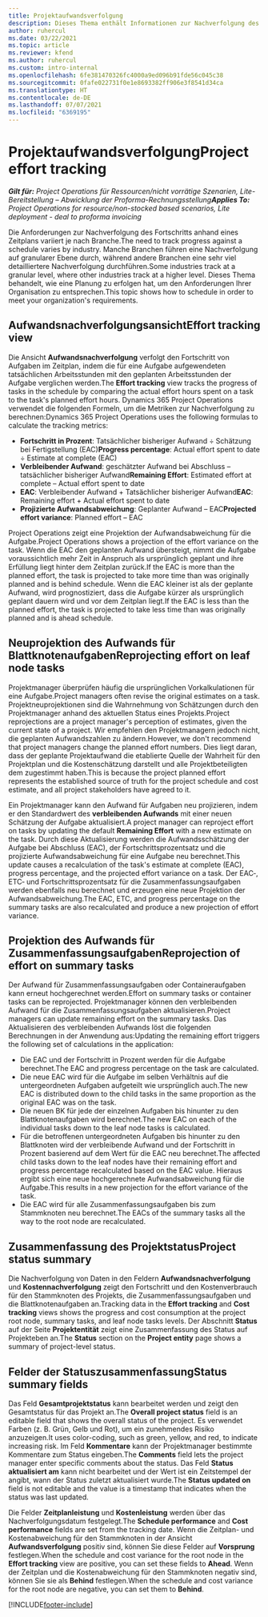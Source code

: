 ```yaml
---
title: Projektaufwandsverfolgung
description: Dieses Thema enthält Informationen zur Nachverfolgung des Projektaufwands und des Arbeitsfortschritts.
author: ruhercul
ms.date: 03/22/2021
ms.topic: article
ms.reviewer: kfend
ms.author: ruhercul
ms.custom: intro-internal
ms.openlocfilehash: 6fe381470326fc4000a9ed096b91fde56c045c38
ms.sourcegitcommit: 0fafe022731f0e1e8693382ff906e3f8541d34ca
ms.translationtype: HT
ms.contentlocale: de-DE
ms.lasthandoff: 07/07/2021
ms.locfileid: "6369195"
---
```

# <a name="project-effort-tracking"></a><span data-ttu-id="efaf3-103">Projektaufwandsverfolgung</span><span class="sxs-lookup"><span data-stu-id="efaf3-103">Project effort tracking</span></span>

<span data-ttu-id="efaf3-104">_**Gilt für:** Project Operations für Ressourcen/nicht vorrätige Szenarien, Lite-Bereitstellung – Abwicklung der Proforma-Rechnungsstellung_</span><span class="sxs-lookup"><span data-stu-id="efaf3-104">_**Applies To:** Project Operations for resource/non-stocked based scenarios, Lite deployment - deal to proforma invoicing_</span></span>

<span data-ttu-id="efaf3-105">Die Anforderungen zur Nachverfolgung des Fortschritts anhand eines Zeitplans variiert je nach Branche.</span><span class="sxs-lookup"><span data-stu-id="efaf3-105">The need to track progress against a schedule varies by industry.</span></span> <span data-ttu-id="efaf3-106">Manche Branchen führen eine Nachverfolgung auf granularer Ebene durch, während andere Branchen eine sehr viel detailliertere Nachverfolgung durchführen.</span><span class="sxs-lookup"><span data-stu-id="efaf3-106">Some industries track at a granular level, where other industries track at a higher level.</span></span> <span data-ttu-id="efaf3-107">Dieses Thema behandelt, wie eine Planung zu erfolgen hat, um den Anforderungen Ihrer Organisation zu entsprechen.</span><span class="sxs-lookup"><span data-stu-id="efaf3-107">This topic shows how to schedule in order to meet your organization's requirements.</span></span>

## <a name="effort-tracking-view"></a><span data-ttu-id="efaf3-108">Aufwandsnachverfolgungsansicht</span><span class="sxs-lookup"><span data-stu-id="efaf3-108">Effort tracking view</span></span>

<span data-ttu-id="efaf3-109">Die Ansicht **Aufwandsnachverfolgung** verfolgt den Fortschritt von Aufgaben im Zeitplan, indem die für eine Aufgabe aufgewendeten tatsächlichen Arbeitsstunden mit den geplanten Arbeitsstunden der Aufgabe verglichen werden.</span><span class="sxs-lookup"><span data-stu-id="efaf3-109">The **Effort tracking** view tracks the progress of tasks in the schedule by comparing the actual effort hours spent on a task to the task's planned effort hours.</span></span> <span data-ttu-id="efaf3-110">Dynamics 365 Project Operations verwendet die folgenden Formeln, um die Metriken zur Nachverfolgung zu berechnen:</span><span class="sxs-lookup"><span data-stu-id="efaf3-110">Dynamics 365 Project Operations uses the following formulas to calculate the tracking metrics:</span></span>

- <span data-ttu-id="efaf3-111">**Fortschritt in Prozent**: Tatsächlicher bisheriger Aufwand ÷ Schätzung bei Fertigstellung (EAC)</span><span class="sxs-lookup"><span data-stu-id="efaf3-111">**Progress percentage**: Actual effort spent to date ÷ Estimate at complete (EAC)</span></span> 
- <span data-ttu-id="efaf3-112">**Verbleibender Aufwand**: geschätzter Aufwand bei Abschluss – tatsächlicher bisheriger Aufwand</span><span class="sxs-lookup"><span data-stu-id="efaf3-112">**Remaining Effort**: Estimated effort at complete – Actual effort spent to date</span></span> 
- <span data-ttu-id="efaf3-113">**EAC**: Verbleibender Aufwand + Tatsächlicher bisheriger Aufwand</span><span class="sxs-lookup"><span data-stu-id="efaf3-113">**EAC**: Remaining effort + Actual effort spent to date</span></span> 
- <span data-ttu-id="efaf3-114">**Projizierte Aufwandsabweichung**: Geplanter Aufwand – EAC</span><span class="sxs-lookup"><span data-stu-id="efaf3-114">**Projected effort variance**: Planned effort – EAC</span></span>

<span data-ttu-id="efaf3-115">Project Operations zeigt eine Projektion der Aufwandsabweichung für die Aufgabe.</span><span class="sxs-lookup"><span data-stu-id="efaf3-115">Project Operations shows a projection of the effort variance on the task.</span></span> <span data-ttu-id="efaf3-116">Wenn die EAC den geplanten Aufwand übersteigt, nimmt die Aufgabe voraussichtlich mehr Zeit in Anspruch als ursprünglich geplant und ihre Erfüllung liegt hinter dem Zeitplan zurück.</span><span class="sxs-lookup"><span data-stu-id="efaf3-116">If the EAC is more than the planned effort, the task is projected to take more time than was originally planned and is behind schedule.</span></span> <span data-ttu-id="efaf3-117">Wenn die EAC kleiner ist als der geplante Aufwand, wird prognostiziert, dass die Aufgabe kürzer als ursprünglich geplant dauern wird und vor dem Zeitplan liegt.</span><span class="sxs-lookup"><span data-stu-id="efaf3-117">If the EAC is less than the planned effort, the task is projected to take less time than was originally planned and is ahead schedule.</span></span>

## <a name="reprojecting-effort-on-leaf-node-tasks"></a><span data-ttu-id="efaf3-118">Neuprojektion des Aufwands für Blattknotenaufgaben</span><span class="sxs-lookup"><span data-stu-id="efaf3-118">Reprojecting effort on leaf node tasks</span></span>

<span data-ttu-id="efaf3-119">Projektmanager überprüfen häufig die ursprünglichen Vorkalkulationen für eine Aufgabe.</span><span class="sxs-lookup"><span data-stu-id="efaf3-119">Project managers often revise the original estimates on a task.</span></span> <span data-ttu-id="efaf3-120">Projektneuprojektionen sind die Wahrnehmung von Schätzungen durch den Projektmanager anhand des aktuellen Status eines Projekts.</span><span class="sxs-lookup"><span data-stu-id="efaf3-120">Project reprojections are a project manager's perception of estimates, given the current state of a project.</span></span> <span data-ttu-id="efaf3-121">Wir empfehlen den Projektmanagern jedoch nicht, die geplanten Aufwandszahlen zu ändern.</span><span class="sxs-lookup"><span data-stu-id="efaf3-121">However, we don't recommend that project managers change the planned effort numbers.</span></span> <span data-ttu-id="efaf3-122">Dies liegt daran, dass der geplante Projektaufwand die etablierte Quelle der Wahrheit für den Projektplan und die Kostenschätzung darstellt und alle Projektbeteiligten dem zugestimmt haben.</span><span class="sxs-lookup"><span data-stu-id="efaf3-122">This is because the project planned effort represents the established source of truth for the project schedule and cost estimate, and all project stakeholders have agreed to it.</span></span>

<span data-ttu-id="efaf3-123">Ein Projektmanager kann den Aufwand für Aufgaben neu projizieren, indem er den Standardwert des **verbleibenden Aufwands** mit einer neuen Schätzung der Aufgabe aktualisiert.</span><span class="sxs-lookup"><span data-stu-id="efaf3-123">A project manager can reproject effort on tasks by updating the default **Remaining Effort** with a new estimate on the task.</span></span> <span data-ttu-id="efaf3-124">Durch diese Aktualisierung werden die Aufwandsschätzung der Aufgabe bei Abschluss (EAC), der Fortschrittsprozentsatz und die projizierte Aufwandsabweichung für eine Aufgabe neu berechnet.</span><span class="sxs-lookup"><span data-stu-id="efaf3-124">This update causes a recalculation of the task's estimate at complete (EAC), progress percentage, and the projected effort variance on a task.</span></span> <span data-ttu-id="efaf3-125">Der EAC‑, ETC‑ und Fortschrittsprozentsatz für die Zusammenfassungsaufgaben werden ebenfalls neu berechnet und erzeugen eine neue Projektion der Aufwandsabweichung.</span><span class="sxs-lookup"><span data-stu-id="efaf3-125">The EAC, ETC, and progress percentage on the summary tasks are also recalculated and produce a new projection of effort variance.</span></span>

## <a name="reprojection-of-effort-on-summary-tasks"></a><span data-ttu-id="efaf3-126">Projektion des Aufwands für Zusammenfassungsaufgaben</span><span class="sxs-lookup"><span data-stu-id="efaf3-126">Reprojection of effort on summary tasks</span></span>

<span data-ttu-id="efaf3-127">Der Aufwand für Zusammenfassungsaufgaben oder Containeraufgaben kann erneut hochgerechnet werden.</span><span class="sxs-lookup"><span data-stu-id="efaf3-127">Effort on summary tasks or container tasks can be reprojected.</span></span> <span data-ttu-id="efaf3-128">Projektmanager können den verbleibenden Aufwand für die Zusammenfassungsaufgaben aktualisieren.</span><span class="sxs-lookup"><span data-stu-id="efaf3-128">Project managers can update remaining effort on the summary tasks.</span></span> <span data-ttu-id="efaf3-129">Das Aktualisieren des verbleibenden Aufwands löst die folgenden Berechnungen in der Anwendung aus:</span><span class="sxs-lookup"><span data-stu-id="efaf3-129">Updating the remaining effort triggers the following set of calculations in the application:</span></span>

- <span data-ttu-id="efaf3-130">Die EAC und der Fortschritt in Prozent werden für die Aufgabe berechnet.</span><span class="sxs-lookup"><span data-stu-id="efaf3-130">The EAC and progress percentage on the task are calculated.</span></span>
- <span data-ttu-id="efaf3-131">Die neue EAC wird für die Aufgabe im selben Verhältnis auf die untergeordneten Aufgaben aufgeteilt wie ursprünglich auch.</span><span class="sxs-lookup"><span data-stu-id="efaf3-131">The new EAC is distributed down to the child tasks in the same proportion as the original EAC was on the task.</span></span>
- <span data-ttu-id="efaf3-132">Die neuen BK für jede der einzelnen Aufgaben bis hinunter zu den Blattknotenaufgaben wird berechnet.</span><span class="sxs-lookup"><span data-stu-id="efaf3-132">The new EAC on each of the individual tasks down to the leaf node tasks is calculated.</span></span> 
- <span data-ttu-id="efaf3-133">Für die betroffenen untergeordneten Aufgaben bis hinunter zu den Blattknoten wird der verbleibende Aufwand und der Fortschritt in Prozent basierend auf dem Wert für die EAC neu berechnet.</span><span class="sxs-lookup"><span data-stu-id="efaf3-133">The affected child tasks down to the leaf nodes have their remaining effort and progress percentage recalculated based on the EAC value.</span></span> <span data-ttu-id="efaf3-134">Hieraus ergibt sich eine neue hochgerechnete Aufwandsabweichung für die Aufgabe.</span><span class="sxs-lookup"><span data-stu-id="efaf3-134">This results in a new projection for the effort variance of the task.</span></span> 
- <span data-ttu-id="efaf3-135">Die EAC wird für alle Zusammenfassungsaufgaben bis zum Stammknoten neu berechnet.</span><span class="sxs-lookup"><span data-stu-id="efaf3-135">The EACs of the summary tasks all the way to the root node are recalculated.</span></span>


## <a name="project-status-summary"></a><span data-ttu-id="efaf3-136">Zusammenfassung des Projektstatus</span><span class="sxs-lookup"><span data-stu-id="efaf3-136">Project status summary</span></span>

<span data-ttu-id="efaf3-137">Die Nachverfolgung von Daten in den Feldern **Aufwandsnachverfolgung** und **Kostennachverfolgung** zeigt den Fortschritt und den Kostenverbrauch für den Stammknoten des Projekts, die Zusammenfassungsaufgaben und die Blattknotenaufgaben an.</span><span class="sxs-lookup"><span data-stu-id="efaf3-137">Tracking data in the **Effort tracking** and **Cost tracking** views shows the progress and cost consumption at the project root node, summary tasks, and leaf node tasks levels.</span></span> <span data-ttu-id="efaf3-138">Der Abschnitt **Status** auf der Seite **Projektentität** zeigt eine Zusammenfassung des Status auf Projekteben an.</span><span class="sxs-lookup"><span data-stu-id="efaf3-138">The **Status** section on the **Project entity** page shows a summary of project-level status.</span></span>

## <a name="status-summary-fields"></a><span data-ttu-id="efaf3-139">Felder der Statuszusammenfassung</span><span class="sxs-lookup"><span data-stu-id="efaf3-139">Status summary fields</span></span>

<span data-ttu-id="efaf3-140">Das Feld **Gesamtprojektstatus** kann bearbeitet werden und zeigt den Gesamtstatus für das Projekt an.</span><span class="sxs-lookup"><span data-stu-id="efaf3-140">The **Overall project status** field is an editable field that shows the overall status of the project.</span></span> <span data-ttu-id="efaf3-141">Es verwendet Farben (z. B. Grün, Gelb und Rot), um ein zunehmendes Risiko anzuzeigen.</span><span class="sxs-lookup"><span data-stu-id="efaf3-141">It uses color-coding, such as green, yellow, and red, to indicate increasing risk.</span></span> <span data-ttu-id="efaf3-142">Im Feld **Kommentare** kann der Projektmanager bestimmte Kommentare zum Status eingeben.</span><span class="sxs-lookup"><span data-stu-id="efaf3-142">The **Comments** field lets the project manager enter specific comments about the status.</span></span> <span data-ttu-id="efaf3-143">Das Feld **Status aktualisiert am** kann nicht bearbeitet und der Wert ist ein Zeitstempel der angibt, wann der Status zuletzt aktualisiert wurde.</span><span class="sxs-lookup"><span data-stu-id="efaf3-143">The **Status updated on** field is not editable and the value is a timestamp that indicates when the status was last updated.</span></span>

<span data-ttu-id="efaf3-144">Die Felder **Zeitplanleistung** und **Kostenleistung** werden über das Nachverfolgungsdatum festgelegt.</span><span class="sxs-lookup"><span data-stu-id="efaf3-144">The **Schedule performance** and **Cost performance** fields are set from the tracking date.</span></span> <span data-ttu-id="efaf3-145">Wenn die Zeitplan- und Kostenabweichung für den Stammknoten in der Ansicht **Aufwandsverfolgung** positiv sind, können Sie diese Felder auf **Vorsprung** festlegen.</span><span class="sxs-lookup"><span data-stu-id="efaf3-145">When the schedule and cost variance for the root node in the **Effort tracking** view are positive, you can set these fields to **Ahead**.</span></span> <span data-ttu-id="efaf3-146">Wenn der Zeitplan und die Kostenabweichung für den Stammknoten negativ sind, können Sie sie als **Behind** festlegen.</span><span class="sxs-lookup"><span data-stu-id="efaf3-146">When the schedule and cost variance for the root node are negative, you can set them to **Behind**.</span></span>


[!INCLUDE[footer-include](../includes/footer-banner.md)]

